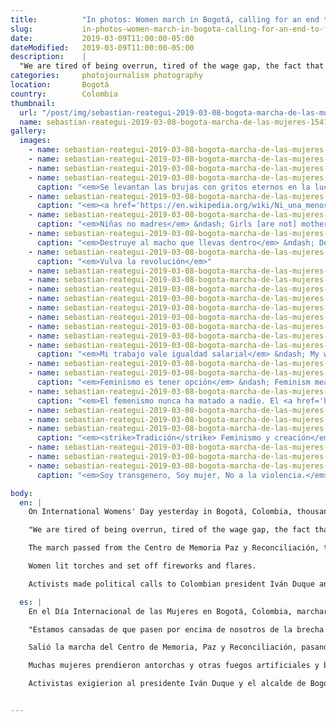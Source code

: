 ```yaml
---
title:          "In photos: Women march in Bogotá, calling for an end to femicide on International Womens Day"
slug:           in-photos-women-march-in-bogota-calling-for-an-end-to-femicide-on-international-womens-day
date:           2019-03-09T11:00:00-05:00
dateModified:   2019-03-09T11:00:00-05:00
description:    |
  "We are tired of being overrun, tired of the wage gap, the fact that we are violated and that we are being killed".
categories:     photojournalism photography
location:       Bogotá
country:        Colombia
thumbnail:
  url: "/post/img/sebastian-reategui-2019-03-08-bogota-marcha-de-las-mujeres-1541.jpg"
  name: sebastian-reategui-2019-03-08-bogota-marcha-de-las-mujeres-1541
gallery:
  images:
    - name: sebastian-reategui-2019-03-08-bogota-marcha-de-las-mujeres-2001
    - name: sebastian-reategui-2019-03-08-bogota-marcha-de-las-mujeres-1902
    - name: sebastian-reategui-2019-03-08-bogota-marcha-de-las-mujeres-1489
    - name: sebastian-reategui-2019-03-08-bogota-marcha-de-las-mujeres-1496
      caption: "<em>Se levantan las brujas con gritos eternos en la lucha</em> &ndash; The witches rise with eternal screams in the fight."
    - name: sebastian-reategui-2019-03-08-bogota-marcha-de-las-mujeres-1541
      caption: "<em><a href='https://en.wikipedia.org/wiki/Ni_una_menos'>Ni una menos</a></em> &ndash; Not one woman less."
    - name: sebastian-reategui-2019-03-08-bogota-marcha-de-las-mujeres-1437
      caption: "<em>Niñas no madres</em> &ndash; Girls [are not] mothers"
    - name: sebastian-reategui-2019-03-08-bogota-marcha-de-las-mujeres-1609
      caption: "<em>Destruye al macho que llevas dentro</em> &ndash; Destroy the macho that you carry within you"
    - name: sebastian-reategui-2019-03-08-bogota-marcha-de-las-mujeres-1639
      caption: "<em>Vulva la revolución</em>"
    - name: sebastian-reategui-2019-03-08-bogota-marcha-de-las-mujeres-2077
    - name: sebastian-reategui-2019-03-08-bogota-marcha-de-las-mujeres-2083
    - name: sebastian-reategui-2019-03-08-bogota-marcha-de-las-mujeres-2150
    - name: sebastian-reategui-2019-03-08-bogota-marcha-de-las-mujeres-2211
    - name: sebastian-reategui-2019-03-08-bogota-marcha-de-las-mujeres-2297
    - name: sebastian-reategui-2019-03-08-bogota-marcha-de-las-mujeres-2330
    - name: sebastian-reategui-2019-03-08-bogota-marcha-de-las-mujeres-2387
    - name: sebastian-reategui-2019-03-08-bogota-marcha-de-las-mujeres-2411
    - name: sebastian-reategui-2019-03-08-bogota-marcha-de-las-mujeres-2418
      caption: "<em>Mi trabajo vale igualdad salarial</em> &ndash; My work is worth equal pay"
    - name: sebastian-reategui-2019-03-08-bogota-marcha-de-las-mujeres-2512
    - name: sebastian-reategui-2019-03-08-bogota-marcha-de-las-mujeres-2613
      caption: "<em>Feminismo es tener opción</em> &ndash; Feminism means having a choice"
    - name: sebastian-reategui-2019-03-08-bogota-marcha-de-las-mujeres-2682
      caption: "<em>El femenismo nunca ha matado a nadie. El <a href='https://en.wikipedia.org/wiki/Machismo'>machismo</a> mata cada día</em> &ndash; Feminism has never killed anyone. <a href='https://en.wikipedia.org/wiki/Machismo'>Machismo</a> kills every day."
    - name: sebastian-reategui-2019-03-08-bogota-marcha-de-las-mujeres-2700
    - name: sebastian-reategui-2019-03-08-bogota-marcha-de-las-mujeres-2756
    - name: sebastian-reategui-2019-03-08-bogota-marcha-de-las-mujeres-2783
      caption: "<em><strike>Tradición</strike> Feminismo y creación</em> &ndash; <strike>Tradition</strike> Feminism and creation"
    - name: sebastian-reategui-2019-03-08-bogota-marcha-de-las-mujeres-2891
    - name: sebastian-reategui-2019-03-08-bogota-marcha-de-las-mujeres-2900
    - name: sebastian-reategui-2019-03-08-bogota-marcha-de-las-mujeres-2997
      caption: "<em>Soy transgenero, Soy mujer, No a la violencia.</em> &ndash; I'm transgender, I'm a woman, No to violence."

body:
  en: |
    On International Womens' Day yesterday in Bogotá, Colombia, thousands called for an end to femicide, sexual harassment and domestic violence toward women.

    "We are tired of being overrun, tired of the wage gap, the fact that we are violated and that we are being killed", said Camila Flórez, <em>Colectivo Juntos Podemos</em> founder.

    The march passed from the Centro de Memoria Paz y Reconciliación, through a red light district in Bogotá's centre, greeted by sex workers at the doors of brothels, before terminating in the Plaza de Bolívar.

    Women lit torches and set off fireworks and flares.

    Activists made political calls to Colombian president Iván Duque and the local mayor of Bogotá Enrique Peñalosa to implement equal changes in the agricultural sector for women workers and for greater health and social security for millions of women unprotected, according to [RCN](https://www.rcnradio.com/bogota/mujeres-marcharon-con-antorchas-en-bogota-para-conmemorar-su-dia).

  es: |
    En el Día Internacional de las Mujeres en Bogotá, Colombia, marcharon miles de mujeres exigiendo un fin al femicidio, el acoso sexual y la violencia doméstica que experimentan ellas.

    "Estamos cansadas de que pasen por encima de nosotros de la brecha salarial, de que nos violenten y que nos maten", dijo Camila Flórez, fundador del Colectivo Juntos Podemos.

    Salió la marcha del Centro de Memoria, Paz y Reconciliación, pasando por el barrio rojo de la Calle 22 en el centro de Bogotá, recibidas por trabajadoras sexuales en las calles antes de que se llegara a su término en la Plaza de Bolívar.

    Muchas mujeres prendieron antorchas y otras fuegos artificiales y bengalas.

    Activistas exigierion al presidente Iván Duque y el alcalde de Bogotá Enrique Peñalosa que impongan medios para brindar cambios en el sector agrícola para las trabajadoras y para mejores protecciones en los servicios de salud y seguridad, los cuales no alcanzan a proteger a millones de mujeres en la actualidad, según el [RCN](https://www.rcnradio.com/bogota/mujeres-marcharon-con-antorchas-en-bogota-para-conmemorar-su-dia).


---
```

